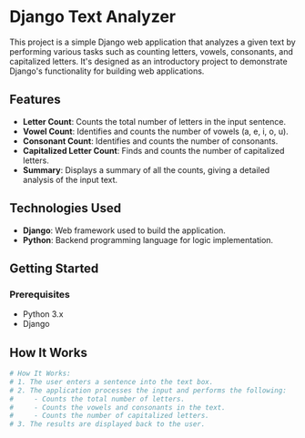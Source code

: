 # Django Text Analyzer

This project is a simple Django web application that analyzes a given text by performing various tasks such as counting letters, vowels, consonants, and capitalized letters. It's designed as an introductory project to demonstrate Django's functionality for building web applications.

## Features
- **Letter Count**: Counts the total number of letters in the input sentence.
- **Vowel Count**: Identifies and counts the number of vowels (a, e, i, o, u).
- **Consonant Count**: Identifies and counts the number of consonants.
- **Capitalized Letter Count**: Finds and counts the number of capitalized letters.
- **Summary**: Displays a summary of all the counts, giving a detailed analysis of the input text.

## Technologies Used
- **Django**: Web framework used to build the application.
- **Python**: Backend programming language for logic implementation.

## Getting Started

### Prerequisites
- Python 3.x
- Django


## How It Works
```python
# How It Works:
# 1. The user enters a sentence into the text box.
# 2. The application processes the input and performs the following:
#     - Counts the total number of letters.
#     - Counts the vowels and consonants in the text.
#     - Counts the number of capitalized letters.
# 3. The results are displayed back to the user.


